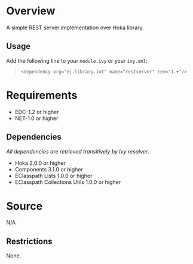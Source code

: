 <!--
	Markdown
	Copyright 2014-2016 IS2T. All rights reserved.
	IS2T PROPRIETARY/CONFIDENTIAL. Use is subject to license terms.
-->

# Overview
A simple REST server implementation over Hoka library.

## Usage
Add the following line to your `module.ivy` or your `ivy.xml`:
> `<dependency org="ej.library.iot" name="restserver" rev="1.+"/>`

# Requirements
  - EDC-1.2 or higher
  - NET-1.0 or higher

## Dependencies
_All dependencies are retrieved transitively by Ivy resolver_.
  - Hoka 2.0.0 or higher
  - Components 3.1.0 or higher
  - EClasspath Lists 1.0.0 or higher
  - EClasspath Collections Utils 1.0.0 or higher

# Source
N/A

## Restrictions
None.